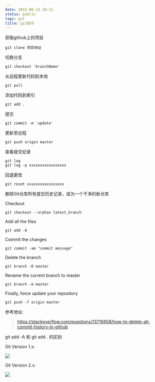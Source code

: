 ```yaml
---
date: 2015-06-13 19:11
status: public
tags: git
title: git指令
---
```

获取github上的项目

    git clone 项目地址

切换分支
    
    git checkout 'branchName'
从远程更新代码到本地
    
    git pull
添加代码到索引

    git add .
提交

    git commit -m 'update'
更新至远程

    git push origin master    
查看提交纪录
    
    git log
    git log -p xxxxxxxxxxxxxxxxx
回退更改
    
    git reset xxxxxxxxxxxxxxxxx


删除Git仓库所有提交历史记录，成为一个干净的新仓库

Checkout

    git checkout --orphan latest_branch
   Add all the files

    git add -A
Commit the changes

    git commit -am "commit message"
    
Delete the branch

    git branch -D master

Rename the current branch to master

    git branch -m master
Finally, force update your repository

    git push -f origin master

参考地址:
>https://stackoverflow.com/questions/13716658/how-to-delete-all-commit-history-in-github

git add -A 和 git add . 的区别

Git Version 1.x: 

![](/git指令/git1.jpg)

Git Version 2.x: 

![](/git指令/git2.jpg)
